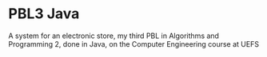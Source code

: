 # PBL3 Java
 A system for an electronic store, my third PBL in Algorithms and Programming 2, done in Java, on the Computer Engineering course at UEFS
